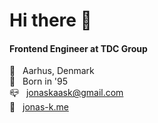 # Hi there 👋

#### Frontend Engineer at TDC Group
📍 &nbsp; Aarhus, Denmark<br/>
👴 &nbsp; Born in '95<br/>
📪 &nbsp; <a href="mailto:jonaskaask@gmail.com" target="_blank">jonaskaask@gmail.com</a><br/>
📜 &nbsp; <a href="https://jonas-k.dk" target="_blank">jonas-k.me</a>
